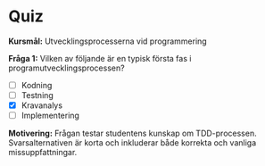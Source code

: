 # Quiz

**Kursmål:** Utvecklingsprocesserna vid programmering

**Fråga 1:** Vilken av följande är en typisk första fas i programutvecklingsprocessen?

- [ ] Kodning 
- [ ] Testning  
- [x] Kravanalys  
- [ ] Implementering

 **Motivering:** Frågan testar studentens kunskap om TDD-processen. Svarsalternativen är korta och inkluderar både korrekta och vanliga missuppfattningar.
